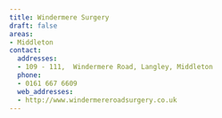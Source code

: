 ```yaml
---
title: Windermere Surgery
draft: false
areas:
- Middleton
contact:
  addresses:
  - 109 - 111,  Windermere Road, Langley, Middleton
  phone:
  - 0161 667 6609
  web_addresses:
  - http://www.windermereroadsurgery.co.uk
---
```


